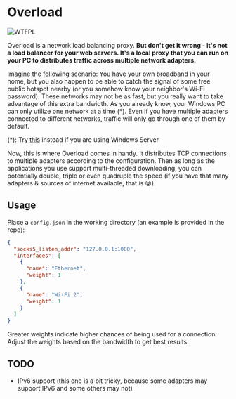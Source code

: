 # Overload

![WTFPL](http://www.wtfpl.net/wp-content/uploads/2012/12/wtfpl-badge-2.png)  
  
Overload is a network load balancing proxy. **But don't get it wrong - it's not a load balancer for your web servers. It's a local proxy that you can run on your PC to distributes traffic across multiple network adapters.**  
  
Imagine the following scenario: You have your own broadband in your home, but you also happen to be able to catch the signal of some free public hotspot nearby (or you somehow know your neighbor's Wi-Fi password). These networks may not be as fast, but you really want to take advantage of this extra bandwidth. As you already know, your Windows PC can only utilize one network at a time (*). Even if you have multiple adapters connected to different networks, traffic will only go through one of them by default.  
  
(*): Try [this](https://docs.microsoft.com/en-us/windows-server/networking/technologies/network-load-balancing) instead if you are using Windows Server  
  
Now, this is where Overload comes in handy. It distributes TCP connections to multiple adapters according to the configuration. Then as long as the applications you use support multi-threaded downloading, you can potentially double, triple or even quadruple the speed (if you have that many adapters & sources of internet available, that is 😜).  
  
## Usage  
  
Place a `config.json` in the working directory (an example is provided in the repo):  
  
```json  
{
  "socks5_listen_addr": "127.0.0.1:1080",
  "interfaces": [
    {
      "name": "Ethernet",
      "weight": 1
    },
    {
      "name": "Wi-Fi 2",
      "weight": 1
    }
  ]
}
```  
  
Greater weights indicate higher chances of being used for a connection. Adjust the weights based on the bandwidth to get best results.

## TODO

 - IPv6 support (this one is a bit tricky, because some adapters may support IPv6 and some others may not)